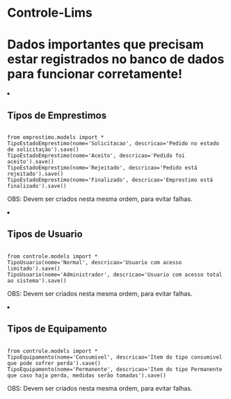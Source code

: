 # Controle-Lims

<h1>Dados importantes que precisam estar registrados no banco de dados para funcionar corretamente!</h1>
<li><h2>Tipos de Emprestimos </h2></li>
<pre><code>
from emprestimo.models import *
TipoEstadoEmprestimo(nome='Solicitacao', descricao='Pedido no estado de solicitação').save()
TipoEstadoEmprestimo(nome='Aceito', descricao='Pedido foi aceito').save()
TipoEstadoEmprestimo(nome='Rejeitado', descricao='Pedido está rejeitado').save()
TipoEstadoEmprestimo(nome='Finalizado', descricao='Emprestimo está finalizado').save()</code></pre>
    
OBS: Devem ser criados nesta mesma ordem, para evitar falhas.


<li><h2>Tipos de Usuario </h2></li>
<pre><code>
from controle.models import *
TipoUsuario(nome='Normal', descricao='Usuario com acesso limitado').save()
TipoUsuario(nome='Administrador', descricao='Usuario com acesso total ao sistema').save()</code></pre>
    
OBS: Devem ser criados nesta mesma ordem, para evitar falhas.

<li><h2>Tipos de Equipamento </h2></li>
<pre><code>
from controle.models import *
TipoEquipamento(nome='Consumivel', descricao='Item do tipo consumivel que pode sofrer perda').save()
TipoEquipamento(nome='Permanente', descricao='Item do tipo Permanente que caso haja perda, medidas serão tomadas').save()</code></pre>
    
OBS: Devem ser criados nesta mesma ordem, para evitar falhas.
